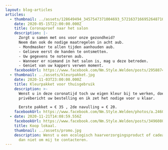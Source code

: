 ```yaml
---
layout: blog-articles
articles:
  - thumbnail: ../assets/128649494_3457547371004693_5721637166952648710_n-1.png
    date: 2020-05-15T22:00:00.000Z
    title: Coronaproef naar het salon
    description: |-
      Zorgt u samen met ons voor onze gezondheid?
      Neem dan ook de nodige maatregelen in acht aub.
      - Mondmasker te allen tijden aanhouden aub.
      - Gelieve eerst de handen te ontsmetten.
      - Uw gegevens te noteren aub.
      - Wanneer er niemand in het salon is, mag u deze betreden.
      - Geniet van uw kappers verwen moment.
    facebookUrl: https://www.facebook.com/Nm.Style.Welden/posts/2958874864232650
  - thumbnail: ../assets/kleurpakket.jpg
    date: 2020-11-03T23:00:00.000Z
    title: Kleurpakket voor thuisgebruik
    description: >-
      Wenst u in deze coronatijd toch uw eigen kleur bij te werken, doe dan via
      privébericht uw bestelling en ik zet het nodige voor u klaar.

      Eerste pakket = € 35 , 2de navulling = € 20.
    facebookUrl: https://www.facebook.com/Nm.Style.Welden/photos/a.246082732178557/3449604805159651/
  - date: 2020-11-21T14:08:59.556Z
    facebookUrl: https://www.facebook.com/Nm.Style.Welden/posts/3496080137178784
    title: Koop lokaal.
    thumbnail: ../assets/promo.jpg
    description: Wenst u een ecologisch haarverzorgingsproduct of cadeaubon, aarzel
      dan niet om mij te contacteren.
---
```


